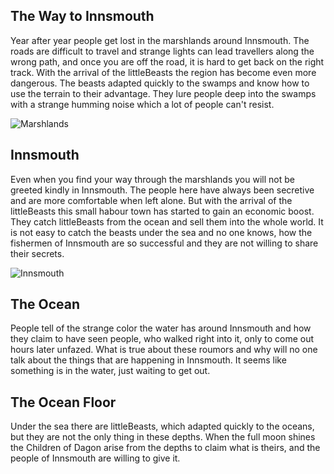 ## The Way to Innsmouth
Year after year people get lost in the marshlands around Innsmouth. The roads are difficult to travel and strange lights can lead travellers along the wrong path, and once you are off the road, it is hard to get back on the right track.
With the arrival of the littleBeasts the region has become even more dangerous. The beasts adapted quickly to the swamps and know how to use the terrain to their advantage. They lure people deep into the swamps with a strange humming noise which a lot of people can't resist. 

![Marshlands](https://i.pinimg.com/originals/3a/20/83/3a20835958e997cbd91da360c11555eb.jpg)

## Innsmouth
Even when you find your way through the marshlands you will not be greeted kindly in Innsmouth. The people here have always been secretive and are more comfortable when left alone. But with the arrival of the littleBeasts this small habour town has started to gain an economic boost. They catch littleBeasts from the ocean and sell them into the whole world. It is not easy to catch the beasts under the sea and no one knows, how the fishermen of Innsmouth are so successful and they are not willing to share their secrets.

![Innsmouth](http://2.bp.blogspot.com/-9lyPZt1gNQM/UQ8SOr3BwvI/AAAAAAAAATc/FD_l1NsPahU/s1600/Innsmouth_Ambiance_Sketch_by_BTKMax.jpg)

## The Ocean
People tell of the strange color the water has around Innsmouth and how they claim to have seen people, who walked right into it, only to come out hours later unfazed. What is true about these roumors and why will no one talk about the things that are happening in Innsmouth. It seems like something is in the water, just waiting to get out. 

## The Ocean Floor
Under the sea there are littleBeasts, which adapted quickly to the oceans, but they are not the only thing in these depths. When the full moon shines the Children of Dagon arise from the depths to claim what is theirs, and the people of Innsmouth are willing to give it.


